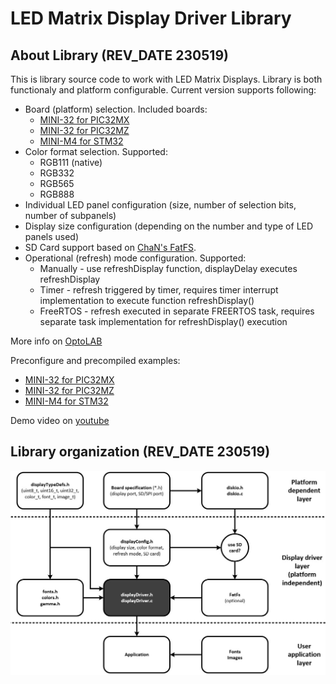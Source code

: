 # LED Matrix Display Driver Library

## About Library (REV_DATE 230519)

This is library source code to work with LED Matrix Displays. Library is both functionaly and platform configurable. Current version supports following:

- Board (platform) selection. Included boards:
   - [MINI-32 for PIC32MX](https://www.mikroe.com/mini-pic32mx) 
   - [MINI-32 for PIC32MZ](https://www.mikroe.com/mini-32-for-pic32mz)
   - [MINI-M4 for STM32](https://www.mikroe.com/mini-stm32f4)
- Color format selection. Supported:   
   - RGB111 (native)
   - RGB332
   - RGB565
   - RGB888
- Individual LED panel configuration (size, number of selection bits, number of subpanels)
- Display size configuration (depending on the number and type of LED panels used)
- SD Card support based on [ChaN's FatFS](http://elm-chan.org/fsw/ff/00index_e.html). 
- Operational (refresh) mode configuration. Supported:
   - Manually - use refreshDisplay function, displayDelay executes refreshDisplay
   - Timer - refresh triggered by timer, requires timer interrupt implementation to execute function refreshDisplay() 
   - FreeRTOS - refresh executed in separate FREERTOS task, requires separate task implementation for refreshDisplay() execution

More info on [OptoLAB](http://www.optolab.ftn.uns.ac.rs/index.php/education/project-base/242-led-matrix-display-library-examples)

Preconfigure and precompiled examples:
   - [MINI-32 for PIC32MX](https://github.com/OptoLAB/LED-Matrix-Display-Driver-PIC32MX) 
   - [MINI-32 for PIC32MZ](https://github.com/OptoLAB/LED-Matrix-Display-Driver-PIC32MZ)
   - [MINI-M4 for STM32](https://github.com/OptoLAB/LED-Matrix-Display-Driver-STM32)

Demo video on [youtube](https://)

## Library organization (REV_DATE 230519)
![Screenshot](schematic.jpg)

